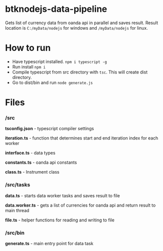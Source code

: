 # btknodejs-data-pipeline

Gets list of currency data from oanda api in parallel and saves result. Result location is `C:/myData/nodejs` for windows and `/myData/nodejs` for linux.

# How to run
* Have typescript installed. `npm i typescript -g`
* Run install `npm i`
* Compile typescript from src directory with `tsc`. This will create dist directory.
* Go to dist/bin and run `node generate.js`

# Files
### /src
**tsconfig.json** - typescript compiler settings

**iteration.ts** - function that determines start and end iteration index for each worker

**interface.ts** - data types

**constants.ts** - oanda api constants

**class.ts** - Instrument class

### /src/tasks
**data.ts** - starts data worker tasks and saves result to file

**data.worker.ts** - gets a list of currencies for oanda api and return result to main thread

**file.ts** - helper functions for reading and writing to file

### /src/bin
**generate.ts** - main entry point for data task


